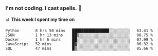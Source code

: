 ### I'm not coding. I cast spells. 🎩

📊 **This week I spent my time on**
<!--START_SECTION:waka-->
```text
Python       8 hrs 50 mins   ████████████████░░░░░░░░░   63.41 % 
JSON         1 hr 13 mins    ██▒░░░░░░░░░░░░░░░░░░░░░░   08.75 % 
Docker       1 hr 6 mins     ██░░░░░░░░░░░░░░░░░░░░░░░   07.99 % 
JavaScript   52 mins         █▓░░░░░░░░░░░░░░░░░░░░░░░   06.32 % 
SQL          47 mins         █▒░░░░░░░░░░░░░░░░░░░░░░░   05.66 % 
```
<!--END_SECTION:waka-->
